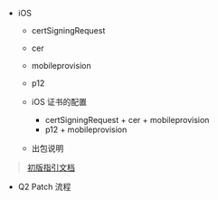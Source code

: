 - iOS

  - certSigningRequest
  - cer
  - mobileprovision
  - p12
  - iOS 证书的配置

     - certSigningRequest + cer + mobileprovision
     - p12 + mobileprovision

  - 出包说明

> [初版指引文档](http://gitlab.rd.175game.com/rd/ios-developer-guide)

- Q2 Patch 流程
